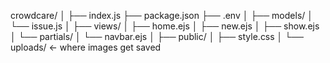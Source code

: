 crowdcare/
│
├── index.js
├── package.json
├── .env
│
├── models/
│   └── issue.js
│
├── views/
│   ├── home.ejs
│   ├── new.ejs
│   ├── show.ejs
│   └── partials/
│       └── navbar.ejs
│
├── public/
│   ├── style.css
│   └── uploads/   ← where images get saved
